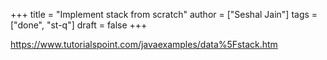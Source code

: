 +++
title = "Implement stack from scratch"
author = ["Seshal Jain"]
tags = ["done", "st-q"]
draft = false
+++

<https://www.tutorialspoint.com/javaexamples/data%5Fstack.htm>
